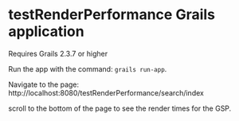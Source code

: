 # testRenderPerformance Grails application

Requires Grails 2.3.7 or higher

Run the app with the command: `grails run-app`.

Navigate to the page: http://localhost:8080/testRenderPerformance/search/index

scroll to the bottom of the page to see the render times for the GSP.
